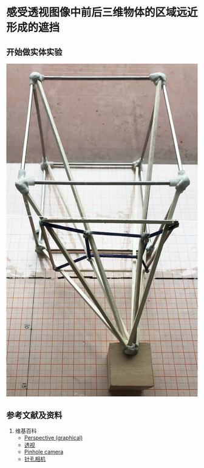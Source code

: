 # 感受透视图像中前后三维物体的区域远近形成的遮挡

## 开始做实体实验

![](/images/用双目视觉传感器模仿人眼获取环境点云/感受透视图像中前后三维物体的区域远近形成的遮挡/1a1.jpg)

## 参考文献及资料

1. 维基百科
	- [Perspective (graphical)](https://en.wikipedia.org/wiki/Perspective_(graphical)) 
	- [透视](https://zh.wikipedia.org/wiki/%E9%80%8F%E8%A7%86) 
	- [Pinhole camera](https://en.wikipedia.org/wiki/Pinhole_camera) 
	- [针孔相机](https://zh.wikipedia.org/wiki/%E9%87%9D%E5%AD%94%E7%9B%B8%E6%A9%9F) 
